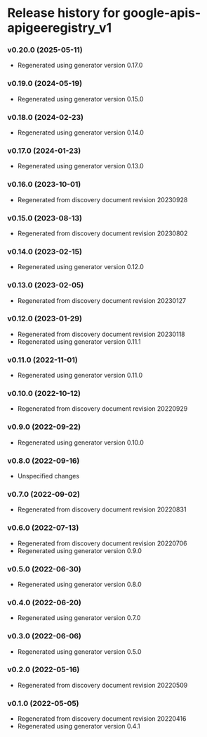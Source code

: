 # Release history for google-apis-apigeeregistry_v1

### v0.20.0 (2025-05-11)

* Regenerated using generator version 0.17.0

### v0.19.0 (2024-05-19)

* Regenerated using generator version 0.15.0

### v0.18.0 (2024-02-23)

* Regenerated using generator version 0.14.0

### v0.17.0 (2024-01-23)

* Regenerated using generator version 0.13.0

### v0.16.0 (2023-10-01)

* Regenerated from discovery document revision 20230928

### v0.15.0 (2023-08-13)

* Regenerated from discovery document revision 20230802

### v0.14.0 (2023-02-15)

* Regenerated using generator version 0.12.0

### v0.13.0 (2023-02-05)

* Regenerated from discovery document revision 20230127

### v0.12.0 (2023-01-29)

* Regenerated from discovery document revision 20230118
* Regenerated using generator version 0.11.1

### v0.11.0 (2022-11-01)

* Regenerated using generator version 0.11.0

### v0.10.0 (2022-10-12)

* Regenerated from discovery document revision 20220929

### v0.9.0 (2022-09-22)

* Regenerated using generator version 0.10.0

### v0.8.0 (2022-09-16)

* Unspecified changes

### v0.7.0 (2022-09-02)

* Regenerated from discovery document revision 20220831

### v0.6.0 (2022-07-13)

* Regenerated from discovery document revision 20220706
* Regenerated using generator version 0.9.0

### v0.5.0 (2022-06-30)

* Regenerated using generator version 0.8.0

### v0.4.0 (2022-06-20)

* Regenerated using generator version 0.7.0

### v0.3.0 (2022-06-06)

* Regenerated using generator version 0.5.0

### v0.2.0 (2022-05-16)

* Regenerated from discovery document revision 20220509

### v0.1.0 (2022-05-05)

* Regenerated from discovery document revision 20220416
* Regenerated using generator version 0.4.1

